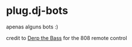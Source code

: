 plug.dj-bots
============
apenas alguns bots :)

credit to <a href="https://github.com/derpthebass" target="_blank">Derp the Bass</a> for the 808 remote control
